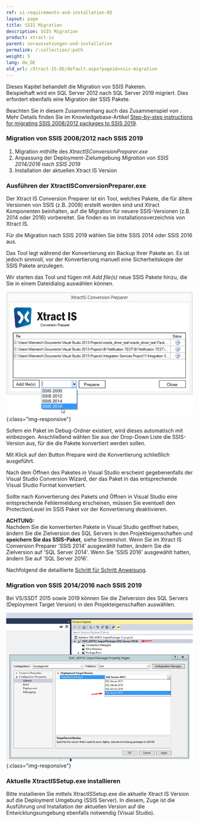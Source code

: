 ```yaml
---
ref: xi-requirements-and-installation-05
layout: page
title: SSIS Migration
description: SSIS Migration
product: xtract-is
parent: voraussetzungen-und-installation
permalink: /:collection/:path
weight: 5
lang: de_DE
old_url: /Xtract-IS-DE/default.aspx?pageid=ssis-migration
---
```


Dieses Kapitel behandelt die Migration von SSIS Paketen.<br>
Beispielhaft wird ein SQL Server 2012 nach SQL Server 2019 migriert. Dies erfordert ebenfalls eine Migration der SSIS Pakete.

Beachten Sie in diesem Zusammenhang auch das Zusammenspiel von . Mehr Details finden Sie im Knowledgebase-Artikel [Step-by-step instructions for migrating SSIS 2008/2012 packages to SSIS 2019](https://kb.theobald-software.com/xtract-is/step-by-step-ssis-migration).

### Migration von SSIS 2008/2012 nach SSIS 2019
1.  Migration mithilfe des *XtractISConversionPreparer.exe*
2.  Anpassung der Deployment-Zielumgebung *Migration von SSIS 2014/2016 nach SSIS 2019*
3.  Installation der aktuellen Xtract IS Version 

### Ausführen der XtractISConversionPreparer.exe
Der Xtract IS Conversion Preparer ist ein Tool, welches Pakete, die für ältere Versionen von SSIS (z.B. 2008) erstellt worden sind und Xtract Komponenten beinhalten, auf die Migration für neuere SSIS-Versionen (z.B. 2014 oder 2016) vorbereitet. Sie finden es im Installationsverzeichnis von Xtract IS.

Für die Migration nach SSIS 2019 wählen Sie bitte SSIS 2014 oder SSIS 2016 aus.

Das Tool legt während der Konvertierung ein Backup Ihrer Pakete an. Es ist jedoch sinnvoll, vor der Konvertierung manuell eine Sicherheitskopie der SSIS Pakete anzulegen.

Wir starten das Tool und fügen mit *Add file(s)* neue SSIS Pakete hinzu, die Sie in einem Dateidialog auswählen können.

![XIS_ConversionPreparer_2016](/img/content/XIS_ConversionPreparer_2016.png){:class="img-responsive"}

Sofern ein Paket im Debug-Ordner existiert, wird dieses automatisch mit einbezogen.
Anschließend wählen Sie aus der Drop-Down Liste die SSIS-Version aus, für die die Pakete konvertiert werden sollen.

Mit Klick auf den Button Prepare wird die Konvertierung schließlich ausgeführt.

Nach dem Öffnen des Paketes in Visual Studio erscheint gegebenenfalls der Visual Studio Conversion Wizard, der das Paket in das entsprechende Visual Studio Format konvertiert.

Sollte nach Konvertierung des Pakets und Öffnen in Visual Studio eine entsprechende Fehlermeldung erscheinen, müssen Sie eventuell den ProtectionLevel im SSIS Paket vor der Konvertierung deaktivieren.

**ACHTUNG:**<br>
Nachdem Sie die konvertierten Pakete in Visual Studio geöffnet haben, ändern Sie die Zielversion des SQL Servers in den Projekteigenschaften und **speichern Sie das SSIS-Paket**, siehe Screenshot.
Wenn Sie im Xtract IS Conversion Preparer 'SSIS 2014' ausgewählt hatten, ändern Sie die Zielversion auf 'SQL Server 2014'. Wenn Sie 'SSIS 2016' ausgewählt hatten, ändern Sie auf 'SQL Server 2016'.

Nachfolgend die detaillierte [Schritt für Schritt Anweisung](https://kb.theobald-software.com/xtract-is/step-by-step-ssis-migration).

### Migration von SSIS 2014/2016 nach SSIS 2019
Bei VS/SSDT 2015 sowie 2019 können Sie die Zielversion des SQL Servers (Deployment Target Version) in den Projekteigenschaften auswählen.

![VS-Deployment-Target](/img/content/VS-Deployment-Target.png){:class="img-responsive"}

### Aktuelle XtractISSetup.exe installieren
Bitte installieren Sie mittels XtractISSetup.exe die aktuelle Xtract IS Version auf die Deployment Umgebung (SSIS Server). In diesem, Zuge ist die Ausführung und Installation der aktuellen  Version auf die Entwicklungsumgebung ebenfalls notwendig (Visual Studio).
